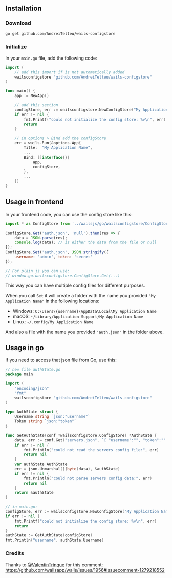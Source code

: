 
## Installation

### Download
```bash
go get github.com/AndreiTelteu/wails-configstore
```

### Initialize

In your `main.go` file, add the following code:

```go
import (
	// add this import if is not automatically added
	wailsconfigstore "github.com/AndreiTelteu/wails-configstore"
)

func main() {
	app := NewApp()

	// add this section
	configStore, err := wailsconfigstore.NewConfigStore("My Application Name")
	if err != nil {
		fmt.Printf("could not initialize the config store: %v\n", err)
		return
	}

	// in options > Bind add the configStore
	err = wails.Run(&options.App{
		Title:  "My Application Name",
		...
		Bind: []interface{}{
			app,
			configStore,
		},
		...
	})
}
```

## Usage in frontend

In your frontend code, you can use the config store like this:

```js
import * as ConfigStore from '../wailsjs/go/wailsconfigstore/ConfigStore';

ConfigStore.Get('auth.json', 'null').then(res => {
	data = JSON.parse(res);
	console.log(data); // is either the data from the file or null
});
ConfigStore.Set('auth.json', JSON.stringify({
	username: 'admin', token: 'secret'
});

// For plain js you can use:
// window.go.wailsconfigstore.ConfigStore.Get(...)
```

This way you can have multiple config files for different purposes.

When you call `Set` it will create a folder with the name you provided `"My Application Name"` in the following locations:
- Windows: `C:\Users\{username}\AppData\Local\My Application Name`
- macOS: `~/Library/Application Support/My Application Name`
- Linux: `~/.config/My Application Name`

And also a file with the name you provided `"auth.json"` in the folder above.

## Usage in go

If you need to access that json file from Go, use this:

```go
// new file authState.go
package main

import (
	"encoding/json"
	"fmt"
	wailsconfigstore "github.com/AndreiTelteu/wails-configstore"
)

type AuthState struct {
	Username string `json:"username"`
	Token string `json:"token"`
}

func GetAuthState(conf *wailsconfigstore.ConfigStore) *AuthState {
	data, err := conf.Get("servers.json", `{ "username":"", "token":"" }`)
	if err != nil {
		fmt.Println("could not read the servers config file:", err)
		return nil
	}
	var authState AuthState
	err = json.Unmarshal([]byte(data), &authState)
	if err != nil {
		fmt.Println("could not parse servers config data:", err)
		return nil
	}
	return &authState
}

// in main.go:
configStore, err := wailsconfigstore.NewConfigStore("My Application Name")
if err != nil {
	fmt.Printf("could not initialize the config store: %v\n", err)
	return
}
authState := GetAuthState(configStore)
fmt.Println("username", authState.Username)
```

### Credits

Thanks to [@ValentinTrinque](https://github.com/ValentinTrinque) for this comment: https://github.com/wailsapp/wails/issues/1956#issuecomment-1279218552

